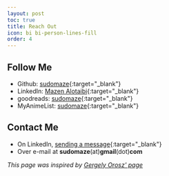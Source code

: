 ```yaml
---
layout: post
toc: true
title: Reach Out
icon: bi bi-person-lines-fill
order: 4
---
```


## Follow Me

* Github: [sudomaze](https://github.com/sudomaze){:target="_blank"}
* LinkedIn: [Mazen Alotaibi](https://linkedin.com/in/sudomaze){:target="_blank"}
* goodreads: [sudomaze](https://goodreads.com/sudomaze){:target="_blank"}
* MyAnimeList: [sudomaze](https://myanimelist.net/profile/sudomaze){:target="_blank"}

## Contact Me

* On LinkedIn, [sending a message](https://linkedin.com/in/sudomaze){:target="_blank"}
* Over e-mail at **sudomaze**(at)**gmail**(dot)**com**


*This page was inspired by [Gergely Orosz' page](https://blog.pragmaticengineer.com/scoop/)*
